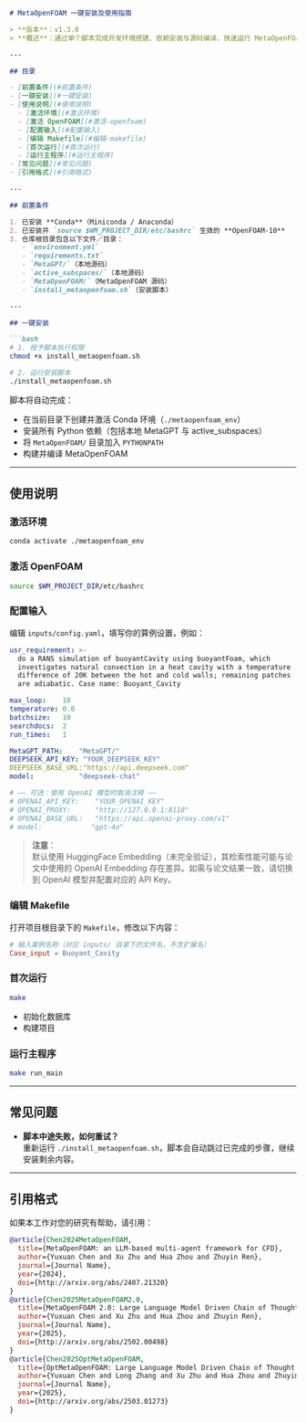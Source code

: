 ```markdown
# MetaOpenFOAM 一键安装及使用指南

> **版本**：v1.3.0  
> **概述**：通过单个脚本完成开发环境搭建、依赖安装与源码编译，快速运行 MetaOpenFOAM。

---

## 目录

- [前置条件](#前置条件)  
- [一键安装](#一键安装)  
- [使用说明](#使用说明)  
  - [激活环境](#激活环境)  
  - [激活 OpenFOAM](#激活-openfoam)  
  - [配置输入](#配置输入)  
  - [编辑 Makefile](#编辑-makefile)  
  - [首次运行](#首次运行)  
  - [运行主程序](#运行主程序)  
- [常见问题](#常见问题)  
- [引用格式](#引用格式)

---

## 前置条件

1. 已安装 **Conda**（Miniconda / Anaconda）  
2. 已安装并 `source $WM_PROJECT_DIR/etc/bashrc` 生效的 **OpenFOAM‑10**  
3. 仓库根目录包含以下文件／目录：  
   - `environment.yml`  
   - `requirements.txt`  
   - `MetaGPT/`（本地源码）  
   - `active_subspaces/`（本地源码）  
   - `MetaOpenFOAM/`（MetaOpenFOAM 源码）  
   - `install_metaopenfoam.sh`（安装脚本）

---

## 一键安装

```bash
# 1. 授予脚本执行权限
chmod +x install_metaopenfoam.sh

# 2. 运行安装脚本
./install_metaopenfoam.sh
```

脚本将自动完成：

- 在当前目录下创建并激活 Conda 环境（`./metaopenfoam_env`）  
- 安装所有 Python 依赖（包括本地 MetaGPT 与 active_subspaces）  
- 将 `MetaOpenFOAM/` 目录加入 `PYTHONPATH`  
- 构建并编译 MetaOpenFOAM  

---

## 使用说明

### 激活环境

```bash
conda activate ./metaopenfoam_env
```

### 激活 OpenFOAM

```bash
source $WM_PROJECT_DIR/etc/bashrc
```

### 配置输入

编辑 `inputs/config.yaml`，填写你的算例设置，例如：

```yaml
usr_requirement: >-
  do a RANS simulation of buoyantCavity using buoyantFoam, which
  investigates natural convection in a heat cavity with a temperature
  difference of 20K between the hot and cold walls; remaining patches
  are adiabatic. Case name: Buoyant_Cavity

max_loop:    10
temperature: 0.0
batchsize:   10
searchdocs:  2
run_times:   1

MetaGPT_PATH:    "MetaGPT/"
DEEPSEEK_API_KEY: "YOUR_DEEPSEEK_KEY"
DEEPSEEK_BASE_URL:"https://api.deepseek.com"
model:           "deepseek-chat"

# —— 可选：使用 OpenAI 模型时取消注释 —— 
# OPENAI_API_KEY:    "YOUR_OPENAI_KEY"
# OPENAI_PROXY:      "http://127.0.0.1:8118"
# OPENAI_BASE_URL:   "https://api.openai-proxy.com/v1"
# model:            "gpt-4o"
```

> **注意**：  
> 默认使用 HuggingFace Embedding（未完全验证），其检索性能可能与论文中使用的 OpenAI Embedding 存在差异。如需与论文结果一致，请切换到 OpenAI 模型并配置对应的 API Key。

### 编辑 Makefile

打开项目根目录下的 `Makefile`，修改以下内容：

```makefile
# 输入案例名称（对应 inputs/ 目录下的文件名，不含扩展名）
Case_input = Buoyant_Cavity
```

### 首次运行

```bash
make
```

- 初始化数据库  
- 构建项目  

### 运行主程序

```bash
make run_main
```

---

## 常见问题

- **脚本中途失败，如何重试？**  
  重新运行 `./install_metaopenfoam.sh`，脚本会自动跳过已完成的步骤，继续安装剩余内容。

---

## 引用格式

如果本工作对您的研究有帮助，请引用：

```bibtex
@article{Chen2024MetaOpenFOAM,
  title={MetaOpenFOAM: an LLM-based multi-agent framework for CFD},
  author={Yuxuan Chen and Xu Zhu and Hua Zhou and Zhuyin Ren},
  journal={Journal Name},
  year={2024},
  doi={http://arxiv.org/abs/2407.21320}
}
@article{Chen2025MetaOpenFOAM2.0,
  title={MetaOpenFOAM 2.0: Large Language Model Driven Chain of Thought for Automating CFD Simulation and Post-Processing},
  author={Yuxuan Chen and Xu Zhu and Hua Zhou and Zhuyin Ren},
  journal={Journal Name},
  year={2025},
  doi={http://arxiv.org/abs/2502.00498}
}
@article{Chen2025OptMetaOpenFOAM,
  title={OptMetaOpenFOAM: Large Language Model Driven Chain of Thought for Sensitivity Analysis and Parameter Optimization based on CFD},
  author={Yuxuan Chen and Long Zhang and Xu Zhu and Hua Zhou and Zhuyin Ren},
  journal={Journal Name},
  year={2025},
  doi={http://arxiv.org/abs/2503.01273}
}
```
```

